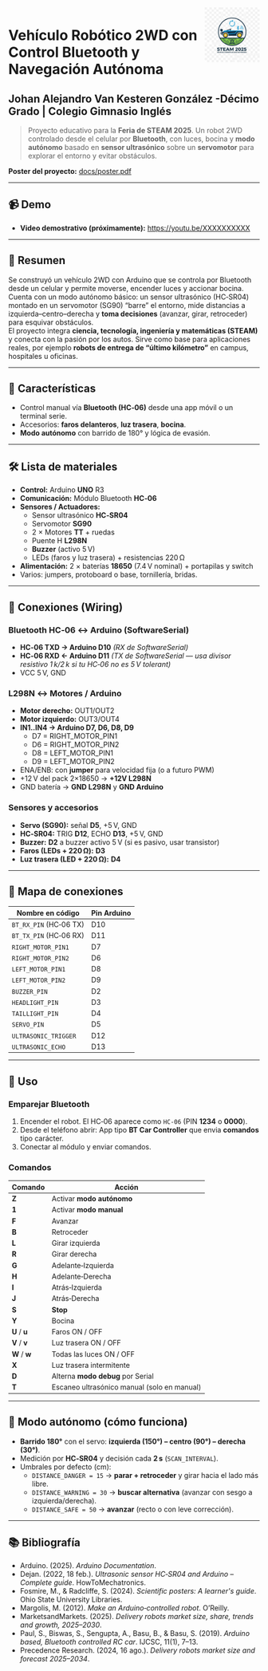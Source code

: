 <img src="docs/logo_roberto.jpg" alt="Logo del proyecto" width="110" align="right">

# Vehículo Robótico 2WD con Control Bluetooth y Navegación Autónoma
## Johan Alejandro Van Kesteren González -Décimo Grado | Colegio Gimnasio Inglés 

> Proyecto educativo para la **Feria de STEAM 2025**. Un robot 2WD controlado desde el celular por **Bluetooth**, con luces, bocina y **modo autónomo** basado en **sensor ultrasónico** sobre un **servomotor** para explorar el entorno y evitar obstáculos.

**Poster del proyecto:** [docs/poster.pdf](docs/poster.pdf)

---

## 📹 Demo
- **Video demostrativo (próximamente):** https://youtu.be/XXXXXXXXXX 
---

## 🧠 Resumen

Se construyó un vehículo 2WD con Arduino que se controla por Bluetooth desde un celular y permite moverse, encender luces y accionar bocina. Cuenta con un modo autónomo básico: un sensor ultrasónico (HC‑SR04) montado en un servomotor (SG90) “barre” el entorno, mide distancias a izquierda–centro–derecha y **toma decisiones** (avanzar, girar, retroceder) para esquivar obstáculos.  
El proyecto integra **ciencia, tecnología, ingeniería y matemáticas (STEAM)** y conecta con la pasión por los autos. Sirve como base para aplicaciones reales, por ejemplo **robots de entrega de “último kilómetro”** en campus, hospitales u oficinas.

---

## 🚗 Características

- Control manual vía **Bluetooth (HC‑06)** desde una app móvil o un terminal serie.
- Accesorios: **faros delanteros**, **luz trasera**, **bocina**.
- **Modo autónomo** con barrido de 180° y lógica de evasión.
---

## 🛠️ Lista de materiales

- **Control:** Arduino **UNO** R3  
- **Comunicación:** Módulo Bluetooth **HC‑06**
- **Sensores / Actuadores:**  
  - Sensor ultrasónico **HC‑SR04**  
  - Servomotor **SG90**  
  - 2 × Motores **TT** + ruedas  
  - Puente H **L298N**  
  - **Buzzer** (activo 5 V)  
  - LEDs (faros y luz trasera) + resistencias 220 Ω
- **Alimentación:** 2 × baterías **18650** (7.4 V nominal) + portapilas y switch
- Varios: jumpers, protoboard o base, tornillería, bridas.
---

## 🔌 Conexiones (Wiring)

### Bluetooth HC‑06 ↔ Arduino (SoftwareSerial)
- **HC‑06 TXD → Arduino D10**  *(RX de SoftwareSerial)*  
- **HC‑06 RXD ← Arduino D11**  *(TX de SoftwareSerial — usa divisor resistivo 1 k/2 k si tu HC‑06 no es 5 V tolerant)*  
- VCC 5 V, GND

### L298N ↔ Motores / Arduino
- **Motor derecho:** OUT1/OUT2  
- **Motor izquierdo:** OUT3/OUT4  
- **IN1..IN4 → Arduino D7, D6, D8, D9**  
  - D7 = RIGHT_MOTOR_PIN1  
  - D6 = RIGHT_MOTOR_PIN2  
  - D8 = LEFT_MOTOR_PIN1  
  - D9 = LEFT_MOTOR_PIN2  
- ENA/ENB: con **jumper** para velocidad fija (o a futuro PWM)
- +12 V del pack 2×18650 → **+12V L298N**  
- GND batería → **GND L298N** y **GND Arduino**

### Sensores y accesorios
- **Servo (SG90):** señal **D5**, +5 V, GND  
- **HC‑SR04:** TRIG **D12**, ECHO **D13**, +5 V, GND  
- **Buzzer:** **D2** a buzzer activo 5 V (si es pasivo, usar transistor)  
- **Faros (LEDs + 220 Ω):** **D3**  
- **Luz trasera (LED + 220 Ω):** **D4**

---

## 🧾 Mapa de conexiones

| Nombre en código | Pin Arduino |
|---|---|
| `BT_RX_PIN` (HC‑06 TX) | D10 |
| `BT_TX_PIN` (HC‑06 RX) | D11 |
| `RIGHT_MOTOR_PIN1` | D7 |
| `RIGHT_MOTOR_PIN2` | D6 |
| `LEFT_MOTOR_PIN1` | D8 |
| `LEFT_MOTOR_PIN2` | D9 |
| `BUZZER_PIN` | D2 |
| `HEADLIGHT_PIN` | D3 |
| `TAILLIGHT_PIN` | D4 |
| `SERVO_PIN` | D5 |
| `ULTRASONIC_TRIGGER` | D12 |
| `ULTRASONIC_ECHO` | D13 |

---
## 📱 Uso

### Emparejar Bluetooth
1. Encender el robot. El HC‑06 aparece como `HC-06` (PIN **1234** o **0000**).
2. Desde el teléfono abrir:  App tipo **BT Car Controller** que envia **comandos** tipo carácter.
3. Conectar al módulo y enviar comandos.

### Comandos

| Comando | Acción |
|---|---|
| **Z** | Activar **modo autónomo** |
| **1** | Activar **modo manual** |
| **F** | Avanzar |
| **B** | Retroceder |
| **L** | Girar izquierda |
| **R** | Girar derecha |
| **G** | Adelante‑Izquierda |
| **H** | Adelante‑Derecha |
| **I** | Atrás‑Izquierda |
| **J** | Atrás‑Derecha |
| **S** | **Stop** |
| **Y** | Bocina |
| **U** / **u** | Faros ON / OFF |
| **V** / **v** | Luz trasera ON / OFF |
| **W** / **w** | Todas las luces ON / OFF |
| **X** | Luz trasera intermitente |
| **D** | Alterna **modo debug** por Serial |
| **T** | Escaneo ultrasónico manual (solo en manual) |

---

## 🤖 Modo autónomo (cómo funciona)

- **Barrido 180°** con el servo: **izquierda (150°) – centro (90°) – derecha (30°)**.  
- Medición por **HC‑SR04** y decisión cada **2 s** (`SCAN_INTERVAL`).  
- Umbrales por defecto (cm):  
  - `DISTANCE_DANGER = 15` → **parar + retroceder** y girar hacia el lado más libre.  
  - `DISTANCE_WARNING = 30` → **buscar alternativa** (avanzar con sesgo a izquierda/derecha).  
  - `DISTANCE_SAFE = 50` → **avanzar** (recto o con leve corrección).
---

## 📚 Bibliografía

- Arduino. (2025). *Arduino Documentation*.  
- Dejan. (2022, 18 feb.). *Ultrasonic sensor HC‑SR04 and Arduino – Complete guide*. HowToMechatronics.  
- Fosmire, M., & Radcliffe, S. (2024). *Scientific posters: A learner's guide*. Ohio State University Libraries.  
- Margolis, M. (2012). *Make an Arduino‑controlled robot*. O’Reilly.  
- MarketsandMarkets. (2025). *Delivery robots market size, share, trends and growth, 2025–2030*.  
- Paul, S., Biswas, S., Sengupta, A., Basu, B., & Basu, S. (2019). *Arduino based, Bluetooth controlled RC car*. IJCSC, 11(1), 7–13.  
- Precedence Research. (2024, 16 ago.). *Delivery robots market size and forecast 2025–2034*.
